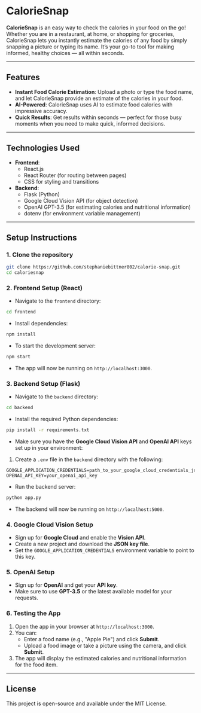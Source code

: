 
# CalorieSnap

**CalorieSnap** is an easy way to check the calories in your food on the go! Whether you are in a restaurant, at home, or shopping for groceries, CalorieSnap lets you instantly estimate the calories of any food by simply snapping a picture or typing its name. It’s your go-to tool for making informed, healthy choices — all within seconds.

---

## Features

- **Instant Food Calorie Estimation**: Upload a photo or type the food name, and let CalorieSnap provide an estimate of the calories in your food.
- **AI-Powered**: CalorieSnap uses AI to estimate food calories with impressive accuracy.
- **Quick Results**: Get results within seconds — perfect for those busy moments when you need to make quick, informed decisions.

---

## **Technologies Used**
- **Frontend**: 
  - React.js
  - React Router (for routing between pages)
  - CSS for styling and transitions
- **Backend**:
  - Flask (Python)
  - Google Cloud Vision API (for object detection)
  - OpenAI GPT-3.5 (for estimating calories and nutritional information)
  - dotenv (for environment variable management)

---

## **Setup Instructions**

### 1. **Clone the repository**

```bash
git clone https://github.com/stephaniebittner802/calorie-snap.git
cd caloriesnap
```

### 2. **Frontend Setup (React)**

- Navigate to the `frontend` directory:

```bash
cd frontend
```

- Install dependencies:

```bash
npm install
```

- To start the development server:

```bash
npm start
```

- The app will now be running on `http://localhost:3000`.

### 3. **Backend Setup (Flask)**

- Navigate to the `backend` directory:

```bash
cd backend
```

- Install the required Python dependencies:

```bash
pip install -r requirements.txt
```

- Make sure you have the **Google Cloud Vision API** and **OpenAI API** keys set up in your environment:

1. Create a `.env` file in the `backend` directory with the following:

```env
GOOGLE_APPLICATION_CREDENTIALS=path_to_your_google_cloud_credentials_json
OPENAI_API_KEY=your_openai_api_key
```

- Run the backend server:

```bash
python app.py
```

- The backend will now be running on `http://localhost:5000`.

### 4. **Google Cloud Vision Setup**

- Sign up for **Google Cloud** and enable the **Vision API**.
- Create a new project and download the **JSON key file**.
- Set the `GOOGLE_APPLICATION_CREDENTIALS` environment variable to point to this key.

### 5. **OpenAI Setup**

- Sign up for **OpenAI** and get your **API key**.
- Make sure to use **GPT-3.5** or the latest available model for your requests.

### 6. **Testing the App**

1. Open the app in your browser at `http://localhost:3000`.
2. You can:
   - Enter a food name (e.g., "Apple Pie") and click **Submit**.
   - Upload a food image or take a picture using the camera, and click **Submit**.
3. The app will display the estimated calories and nutritional information for the food item.

---

## **License**

This project is open-source and available under the MIT License.